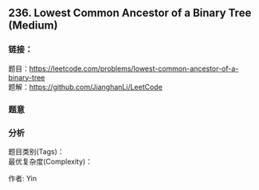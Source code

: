 ## 236. Lowest Common Ancestor of a Binary Tree (Medium)

### **链接**：
题目：https://leetcode.com/problems/lowest-common-ancestor-of-a-binary-tree  
题解：https://github.com/JianghanLi/LeetCode

### **题意**



### **分析**  
题目类别(Tags)：  
最优复杂度(Complexity)：  



作者: Yin
